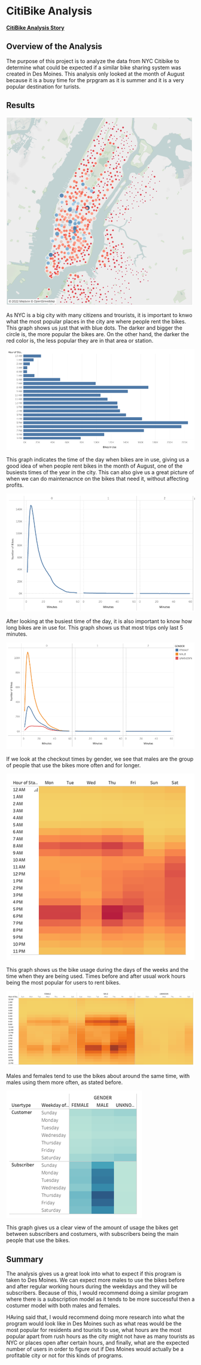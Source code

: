 # CitiBike Analysis 

**[CitiBike Analysis Story](https://public.tableau.com/app/profile/dante.salgado/viz/CitiBike_16630262447970/CitiBikeSharingAnalysis?publish=yes)**

## Overview of the Analysis

The purpose of this project is to analyze the data from NYC Citibike to determine what could be expected if a similar bike sharing system was created in Des Moines. This analysis only looked at the month of August because it is a busy time for the prpgram as it is summer and it is a very popular destination for turists. 

## Results 

![alt text](https://github.com/dntalx/Citi_Bike/blob/main/Resources/Tab%201.png)

As NYC is a big city with many citizens and trourists, it is important to knwo what the most popular places in the city are where people rent the bikes. This graph shows us just that with blue dots. The darker and bigger the circle is, the more popular the bikes are. On the other hand, the darker the red color is, the less popular they are in that area or station.

![alt text](https://github.com/dntalx/Citi_Bike/blob/main/Resources/tab%202.png)

This graph indicates the time of the day when bikes are in use, giving us a good idea of when people rent bikes in the month of August, one of the busiests times of the year in the city. This can also give us a great picture of when we can do maintenacnce on the bikes that need it, without affecting profits.

![alt text](https://github.com/dntalx/Citi_Bike/blob/main/Resources/tab%203.png)

After looking at the busiest time of the day, it is also important to know how long bikes are in use for. This graph shows us that most trips only last 5 minutes.

![alt text](https://github.com/dntalx/Citi_Bike/blob/main/Resources/tab%204.png)

If we look at the checkout times by gender, we see that males are the group of people that use the bikes more often and for longer.

![alt text](https://github.com/dntalx/Citi_Bike/blob/main/Resources/tab%205.png)

This graph shows us the bike usage during the days of the weeks and the time when they are being used. Times before and after usual work hours being the most popular for users to rent bikes.

![alt text](https://github.com/dntalx/Citi_Bike/blob/main/Resources/tab%206.png)

Males and females tend to use the bikes about around the same time, with males using them more often, as stated before.

![alt text](https://github.com/dntalx/Citi_Bike/blob/main/Resources/tab%207.png)

This graph gives us a clear view of the amount of usage the bikes get between subscribers and costumers, with subscribers being the main people that use the bikes. 

## Summary

The analysis gives us a great look into what to expect if this program is taken to Des Moines. We can expect more males to use the bikes before and after regular working hours during the weekdays and they will be subscribers. Because of this, I would recommend doing a similar program where there is a subscription model as it tends to be more successful then a costumer model with both males and females.

HAving said that, I would recommend doing more research into what the program would look like in Des Moines such as what reas would be the most popular for residents and tourists to use, what hours are the most popular apart from rush hours as the city might not have as many tourists as NYC or places open after certain hours, and finally, what are the expected number of users in order to figure out if Des Moines would actually be a profitable city or not for this kinds of programs. 
